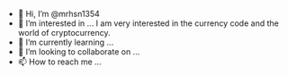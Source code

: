 - 👋 Hi, I’m @mrhsn1354
- 👀 I’m interested in ...
I am very interested in the currency code and the world of cryptocurrency.
- 🌱 I’m currently learning ...
- 💞️ I’m looking to collaborate on ...
- 📫 How to reach me ...

<!---
mrhsn1354/mrhsn1354 is a ✨ special ✨ repository because its `README.md` (this file) appears on your GitHub profile.
You can click the Preview link to take a look at your changes.
--->

